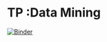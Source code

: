 # TP :Data Mining
[![Binder](https://mybinder.org/badge_logo.svg)](https://mybinder.org/v2/gh/amine631/3DNI_DM/main)
